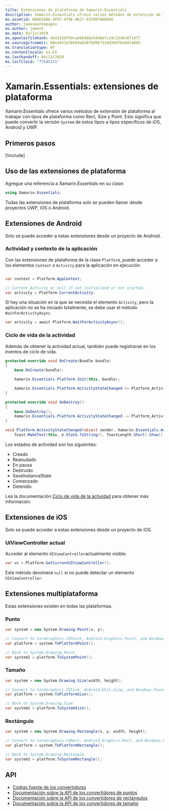 ```yaml
---
title: Extensiones de plataforma de Xamarin.Essentials
description: Xamarin.Essentials ofrece varios métodos de extensión de la plataforma al trabajar con tipos de plataforma como Rect, Size y Point.
ms.assetid: AB4D198A-4FD7-479E-8627-01F887A6D056
author: jamesmontemagno
ms.author: jamont
ms.date: 03/13/2019
ms.openlocfilehash: 4e43159fb9cae6646be54d8efc24c334bc071477
ms.sourcegitcommit: b0ea451e18504e6267b896732dd26df64ddfa843
ms.translationtype: HT
ms.contentlocale: es-ES
ms.lasthandoff: 04/13/2020
ms.locfileid: "77545151"
---
```

# <a name="xamarinessentials-platform-extensions"></a>Xamarin.Essentials: extensiones de plataforma

Xamarin.Essentials ofrece varios métodos de extensión de plataforma al trabajar con tipos de plataforma como Rect, Size y Point. Esto significa que puede convertir la versión `System` de estos tipos a tipos específicos de iOS, Android y UWP. 

## <a name="get-started"></a>Primeros pasos

[!include[](~/essentials/includes/get-started.md)]

## <a name="using-platform-extensions"></a>Uso de las extensiones de plataforma

Agregue una referencia a Xamarin.Essentials en su clase:

```csharp
using Xamarin.Essentials;
```

Todas las extensiones de plataforma solo se pueden llamar desde proyectos UWP, iOS o Android.

## <a name="android-extensions"></a>Extensiones de Android

Solo se puede acceder a estas extensiones desde un proyecto de Android.

### <a name="application-context--activity"></a>Actividad y contexto de la aplicación

Con las extensiones de plataforma de la clase `Platform`, puede acceder a los elementos `Context` o `Activity` para la aplicación en ejecución.

```csharp

var context = Platform.AppContext;

// Current Activity or null if not initialized or not started.
var activity = Platform.CurrentActivity;
```

Si hay una situación en la que se necesita el elemento `Activity`, pero la aplicación no se ha iniciado totalmente, se debe usar el método `WaitForActivityAsync`.

```csharp
var activity = await Platform.WaitForActivityAsync();
```

### <a name="activity-lifecycle"></a>Ciclo de vida de la actividad

Además de obtener la actividad actual, también puede registrarse en los eventos de ciclo de vida.

```csharp
protected override void OnCreate(Bundle bundle)
{
    base.OnCreate(bundle);

    Xamarin.Essentials.Platform.Init(this, bundle);

    Xamarin.Essentials.Platform.ActivityStateChanged += Platform_ActivityStateChanged;
}

protected override void OnDestroy()
{
    base.OnDestroy();
    Xamarin.Essentials.Platform.ActivityStateChanged -= Platform_ActivityStateChanged;
}

void Platform_ActivityStateChanged(object sender, Xamarin.Essentials.ActivityStateChangedEventArgs e) =>
    Toast.MakeText(this, e.State.ToString(), ToastLength.Short).Show();
```

Los estados de actividad son los siguientes:

* Creado
* Reanudado
* En pausa
* Destruido
* SaveInstanceState
* Comenzado
* Detenido

Lea la documentación [Ciclo de vida de la actividad](https://docs.microsoft.com/xamarin/android/app-fundamentals/activity-lifecycle/) para obtener más información.

## <a name="ios-extensions"></a>Extensiones de iOS

Solo se puede acceder a estas extensiones desde un proyecto de iOS.

### <a name="current-uiviewcontroller"></a>UIViewController actual

Acceder al elemento `UIViewController`actualmente visible:

```csharp
var vc = Platform.GetCurrentUIViewController();
```

Este método devolverá `null` si no puede detectar un elemento `UIViewController`.

## <a name="cross-platform-extensions"></a>Extensiones multiplataforma

Estas extensiones existen en todas las plataformas.

### <a name="point"></a>Punto

```csharp
var system = new System.Drawing.Point(x, y);

// Convert to CoreGraphics.CGPoint, Android.Graphics.Point, and Windows.Foundation.Point
var platform = system.ToPlatformPoint();

// Back to System.Drawing.Point
var system2 = platform.ToSystemPoint();
```

### <a name="size"></a>Tamaño

```csharp
var system = new System.Drawing.Size(width, height);

// Convert to CoreGraphics.CGSize, Android.Util.Size, and Windows.Foundation.Size
var platform = system.ToPlatformSize();

// Back to System.Drawing.Size
var system2 = platform.ToSystemSize();
```

### <a name="rectangle"></a>Rectángulo

```csharp
var system = new System.Drawing.Rectangle(x, y, width, height);

// Convert to CoreGraphics.CGRect, Android.Graphics.Rect, and Windows.Foundation.Rect
var platform = system.ToPlatformRectangle();

// Back to System.Drawing.Rectangle
var system2 = platform.ToSystemRectangle();
```

## <a name="api"></a>API

- [Código fuente de los convertidores](https://github.com/xamarin/Essentials/tree/master/Xamarin.Essentials/Types/PlatformExtensions)
- [Documentación sobre la API de los convertidores de puntos](xref:Xamarin.Essentials.PointExtensions)
- [Documentación sobre la API de los convertidores de rectángulos](xref:Xamarin.Essentials.RectangleExtensions)
- [Documentación sobre la API de los convertidores de tamaño](xref:Xamarin.Essentials.SizeExtensions)
